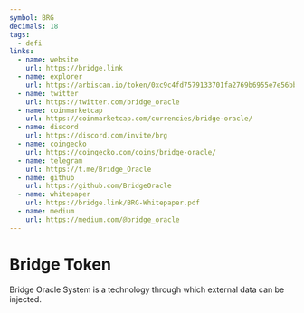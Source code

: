 ```yaml
---
symbol: BRG
decimals: 18
tags:
  - defi
links:
  - name: website
    url: https://bridge.link
  - name: explorer
    url: https://arbiscan.io/token/0xc9c4fd7579133701fa2769b6955e7e56bb386db1
  - name: twitter
    url: https://twitter.com/bridge_oracle
  - name: coinmarketcap
    url: https://coinmarketcap.com/currencies/bridge-oracle/
  - name: discord
    url: https://discord.com/invite/brg
  - name: coingecko
    url: https://coingecko.com/coins/bridge-oracle/
  - name: telegram
    url: https://t.me/Bridge_Oracle
  - name: github
    url: https://github.com/BridgeOracle
  - name: whitepaper
    url: https://bridge.link/BRG-Whitepaper.pdf
  - name: medium
    url: https://medium.com/@bridge_oracle
---
```


# Bridge Token

Bridge Oracle System is a technology through which external data can be injected.
